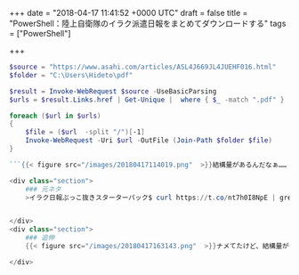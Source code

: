 
+++
date = "2018-04-17 11:41:52 +0000 UTC"
draft = false
title = "PowerShell：陸上自衛隊のイラク派遣日報をまとめてダウンロードする"
tags = ["PowerShell"]

+++
```ps1
$source = "https://www.asahi.com/articles/ASL4J669JL4JUEHF016.html"
$folder = "C:\Users\Hideto\pdf"

$result = Invoke-WebRequest $source -UseBasicParsing
$urls = $result.Links.href | Get-Unique |  where { $_ -match ".pdf" }

foreach ($url in $urls)
{
    $file = ($url  -split "/")[-1]
    Invoke-WebRequest -Uri $url -OutFile (Join-Path $folder $file)
}

```{{< figure src="/images/20180417114019.png"  >}}結構量があるんだなぁ……（終わらねぇ。文学作品として割と楽しめるらしいので、ダウンロードが終わるの楽しみ☆（ゝω・）vｷｬﾋﾟそれはともかく、PowerShell、もっとうまく、サクッと書けるようになりたいなぁ。

<div class="section">
    ### 元ネタ
    >イラク日報ぶっこ抜きスターターパック$ curl https://t.co/nt7h0I8NpE | grep &#39;&#39; | grep pdf | awk -F&#39;"&#39; &#39;{print $4}&#39; | xargs wget— opensorter (@opensorter) 2018年4月16日<script async="" src="https://platform.twitter.com/widgets.js" charset="utf-8"></script><br/>


</div>
<div class="section">
    ### 追伸
    {{< figure src="/images/20180417163143.png"  >}}ナメてたけど、結構量が多かった。ダウンロード中のファイルを一つ開いちゃって、ダウンロードに失敗したにもかかわらずこんなにデカくなったぞ……。

</div>

